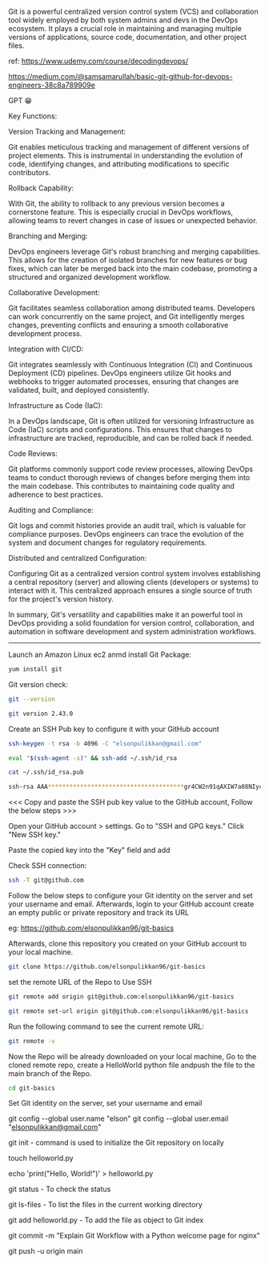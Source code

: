 Git is a powerful centralized version control system (VCS) and collaboration tool widely employed by both system admins and devs in the DevOps ecosystem. It plays a crucial role in maintaining and managing multiple versions of applications, source code, documentation, and other project files.

ref: 
https://www.udemy.com/course/decodingdevops/


https://medium.com/@samsamarullah/basic-git-github-for-devops-engineers-38c8a789909e


GPT 😁

Key Functions:

Version Tracking and Management:

Git enables meticulous tracking and management of different versions of project elements. This is instrumental in understanding the evolution of code, identifying changes, and attributing modifications to specific contributors.

Rollback Capability:

With Git, the ability to rollback to any previous version becomes a cornerstone feature. This is especially crucial in DevOps workflows, allowing teams to revert changes in case of issues or unexpected behavior.

Branching and Merging:

DevOps engineers leverage Git's robust branching and merging capabilities. This allows for the creation of isolated branches for new features or bug fixes, which can later be merged back into the main codebase, promoting a structured and organized development workflow.

Collaborative Development:

Git facilitates seamless collaboration among distributed teams. Developers can work concurrently on the same project, and Git intelligently merges changes, preventing conflicts and ensuring a smooth collaborative development process.

Integration with CI/CD:

Git integrates seamlessly with Continuous Integration (CI) and Continuous Deployment (CD) pipelines. DevOps engineers utilize Git hooks and webhooks to trigger automated processes, ensuring that changes are validated, built, and deployed consistently.

Infrastructure as Code (IaC):

In a DevOps landscape, Git is often utilized for versioning Infrastructure as Code (IaC) scripts and configurations. This ensures that changes to infrastructure are tracked, reproducible, and can be rolled back if needed.

Code Reviews:

Git platforms commonly support code review processes, allowing DevOps teams to conduct thorough reviews of changes before merging them into the main codebase. This contributes to maintaining code quality and adherence to best practices.

Auditing and Compliance:

Git logs and commit histories provide an audit trail, which is valuable for compliance purposes. DevOps engineers can trace the evolution of the system and document changes for regulatory requirements.

Distributed and centralized Configuration:

Configuring Git as a centralized version control system involves establishing a central repository (server) and allowing clients (developers or systems) to interact with it. This centralized approach ensures a single source of truth for the project's version history.

In summary, Git's versatility and capabilities make it an powerful tool in DevOps providing a solid foundation for version control, collaboration, and automation in software development and system administration workflows.

***************************************************************************

Launch an Amazon Linux ec2 anmd install Git Package:
```sh
yum install git
```
Git version check:

```sh
git --version

git version 2.43.0
```
Create an SSH Pub key to configure it with your GitHub account
```sh
ssh-keygen -t rsa -b 4096 -C "elsonpulikkan@gmail.com"
```
```sh
eval "$(ssh-agent -s)" && ssh-add ~/.ssh/id_rsa
```
```sh
cat ~/.ssh/id_rsa.pub

ssh-rsa AAA**************************************gr4CW2n91qAXIW7a08NIycZ1T/QllHleCpZ2svWxxSGIfZrBM0YuckJBmzuNf/EN9wNRfnqyNbmOYkDAb7QTuT+8X/6/66PcnqWQrTxDDK2McNVngd3gQknmZ0dIDxoXZoWwwnLSR3GCMzf6wMiRI/7aWEqbEFAOvR5LVlcf5XjJRliv/BtRTTo+/Y00yKft5E0Rldi+72S87ht2K2ERtXp0zIrYe+Ins1xhIdCJ7PfkdAQQfOvBcjQp05fPlBYkQ3P75SZh0mUkXsOsr929l5n9syfoJGEazkGzo33nF9ywOAdNmg /+s5OnnSRf61LjHrBr42hx4w== xxxx@gmail.com
```
<<< Copy and paste the SSH pub key value to the GitHub account, Follow the below steps >>> 

Open your GitHub account >  settings.
Go to "SSH and GPG keys."
Click "New SSH key."

Paste the copied key into the "Key" field and add

Check SSH connection:
```sh
ssh -T git@github.com
```
Follow the below steps to configure your Git identity on the server and set your username and email. Afterwards, login to your GitHub account create an empty public or private repository and track its URL

eg: https://github.com/elsonpulikkan96/git-basics

Afterwards, clone this repository you created on your GitHub account to your local machine.

```sh
git clone https://github.com/elsonpulikkan96/git-basics
```
set the remote URL of the Repo to Use SSH

```sh
git remote add origin git@github.com:elsonpulikkan96/git-basics
```
```sh
git remote set-url origin git@github.com:elsonpulikkan96/git-basics
```

Run the following command to see the current remote URL:
```sh
git remote -v
```
Now the Repo will be already downloaded on your local machine, Go to the cloned remote repo, create a HelloWorld python file andpush the file to the main branch of the Repo.
```sh
cd git-basics
```
Set Git identity on the server, set your username and email

git config --global user.name "elson"
git config --global user.email "elsonpulikkan@gmail.com"

git init -  command is used to initialize the Git repository on locally

touch helloworld.py

echo 'print("Hello, World!")' > helloworld.py

git status - To check the status

git ls-files - To list the files in the current working directory

git add helloworld.py - To add the file as object to Git index

git commit -m "Explain Git Workflow with a Python welcome page for nginx"

git push -u origin main

